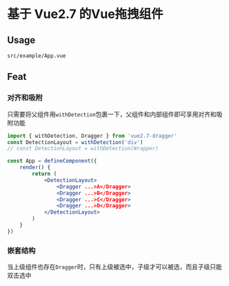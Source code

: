 # 基于 Vue2.7 的Vue拖拽组件

## Usage

`src/example/App.vue`

## Feat

### 对齐和吸附

只需要将父组件用`withDetection`包裹一下，父组件和内部组件即可享用对齐和吸附功能

```jsx
import { withDetection, Dragger } from 'vue2.7-dragger'
const DetectionLayout = withDetection('div')
// const DetectionLayout = withDetection(Wrapper)

const App = defineComponent({
    render() {
        return (
            <DetectionLayout>
                <Dragger ...>A</Dragger>
                <Dragger ...>B</Dragger>
                <Dragger ...>C</Dragger>
                <Dragger ...>D</Dragger>
            </DetectionLayout>
        )
    }
})
```

### 嵌套结构

当上级组件也存在`Dragger`时，只有上级被选中，子级才可以被选，而且子级只能双击选中
